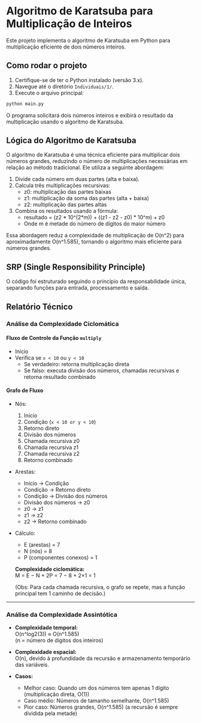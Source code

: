 # Algoritmo de Karatsuba para Multiplicação de Inteiros

Este projeto implementa o algoritmo de Karatsuba em Python para multiplicação eficiente de dois números inteiros.

## Como rodar o projeto

1. Certifique-se de ter o Python instalado (versão 3.x).
2. Navegue até o diretório `Individuais/1/`.
3. Execute o arquivo principal:

```bash
python main.py
```

O programa solicitará dois números inteiros e exibirá o resultado da multiplicação usando o algoritmo de Karatsuba.

## Lógica do Algoritmo de Karatsuba

O algoritmo de Karatsuba é uma técnica eficiente para multiplicar dois números grandes, reduzindo o número de multiplicações necessárias em relação ao método tradicional. Ele utiliza a seguinte abordagem:

1. Divide cada número em duas partes (alta e baixa).
2. Calcula três multiplicações recursivas:
   - z0: multiplicação das partes baixas
   - z1: multiplicação da soma das partes (alta + baixa)
   - z2: multiplicação das partes altas
3. Combina os resultados usando a fórmula:
   - resultado = (z2 * 10^(2*m)) + ((z1 - z2 - z0) * 10^m) + z0
   - Onde m é metade do número de dígitos do maior número

Essa abordagem reduz a complexidade de multiplicação de O(n^2) para aproximadamente O(n^1.585), tornando o algoritmo mais eficiente para números grandes.

## SRP (Single Responsibility Principle)

O código foi estruturado seguindo o princípio da responsabilidade única, separando funções para entrada, processamento e saída.

## Relatório Técnico

### Análise da Complexidade Ciclomática

#### Fluxo de Controle da Função `multiply`

- Início
- Verifica se `x < 10` ou `y < 10`
  - Se verdadeiro: retorna multiplicação direta
  - Se falso: executa divisão dos números, chamadas recursivas e retorna resultado combinado

#### Grafo de Fluxo

- Nós:
  1. Início
  2. Condição (`x < 10 or y < 10`)
  3. Retorno direto
  4. Divisão dos números
  5. Chamada recursiva z0
  6. Chamada recursiva z1
  7. Chamada recursiva z2
  8. Retorno combinado

- Arestas:
  - Início → Condição
  - Condição → Retorno direto
  - Condição → Divisão dos números
  - Divisão dos números → z0
  - z0 → z1
  - z1 → z2
  - z2 → Retorno combinado

- Cálculo:
  - E (arestas) = 7
  - N (nós) = 8
  - P (componentes conexos) = 1

  **Complexidade ciclomática:**  
  M = E − N + 2P = 7 − 8 + 2×1 = 1

  (Obs: Para cada chamada recursiva, o grafo se repete, mas a função principal tem 1 caminho de decisão.)

---

### Análise da Complexidade Assintótica

- **Complexidade temporal:**  
  O(n^log2(3)) ≈ O(n^1.585)  
  (n = número de dígitos dos inteiros)

- **Complexidade espacial:**  
  O(n), devido à profundidade da recursão e armazenamento temporário das variáveis.

- **Casos:**
  - Melhor caso: Quando um dos números tem apenas 1 dígito (multiplicação direta, O(1))
  - Caso médio: Números de tamanho semelhante, O(n^1.585)
  - Pior caso: Números grandes, O(n^1.585) (a recursão é sempre dividida pela metade)
